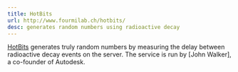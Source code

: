 ```yaml
---
title: HotBits
url: http://www.fourmilab.ch/hotbits/
desc: generates random numbers using radioactive decay
---
```


[HotBits][1] generates truly random numbers by measuring the delay between radioactive decay events on the server. The service is run by [John Walker], a co-founder of Autodesk.

[1]: http://www.fourmilab.ch/hotbits/
[2]: http://www.fourmilab.ch/